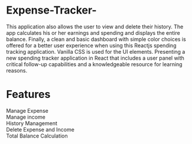 # Expense-Tracker-
This application also allows the user to view and delete their history. The app calculates his or her earnings and spending and displays the entire balance.
Finally, a clean and basic dashboard with simple color choices is offered for a better user experience when using this Reactjs spending tracking application. Vanilla CSS is used for the UI elements.
Presenting a new spending tracker application in React that includes a user panel with critical follow-up capabilities and a knowledgeable resource for learning reasons.
# Features
 Manage Expense
 <br /> Manage income
<br /> History Management
<br />Delete Expense and Income
<br />Total Balance Calculation
